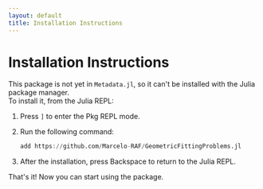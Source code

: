 ```yaml
---
layout: default
title: Installation Instructions
---
```


# Installation Instructions

This package is not yet in `Metadata.jl`, so it can't be installed with the Julia package manager.  
To install it, from the Julia REPL:

1. Press `]` to enter the Pkg REPL mode.
2. Run the following command:

   ```julia
   add https://github.com/Marcelo-RAF/GeometricFittingProblems.jl

3. After the installation, press Backspace to return to the Julia REPL.

That's it! Now you can start using the package.